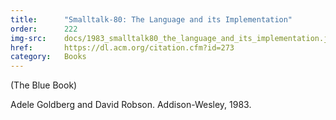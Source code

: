 ```yaml
---
title:      "Smalltalk-80: The Language and its Implementation"
order:      222
img-src:    docs/1983_smalltalk80_the_language_and_its_implementation.jpg
href:       https://dl.acm.org/citation.cfm?id=273
category:   Books
---
```

(The Blue Book)

Adele Goldberg and David Robson. Addison-Wesley, 1983.
